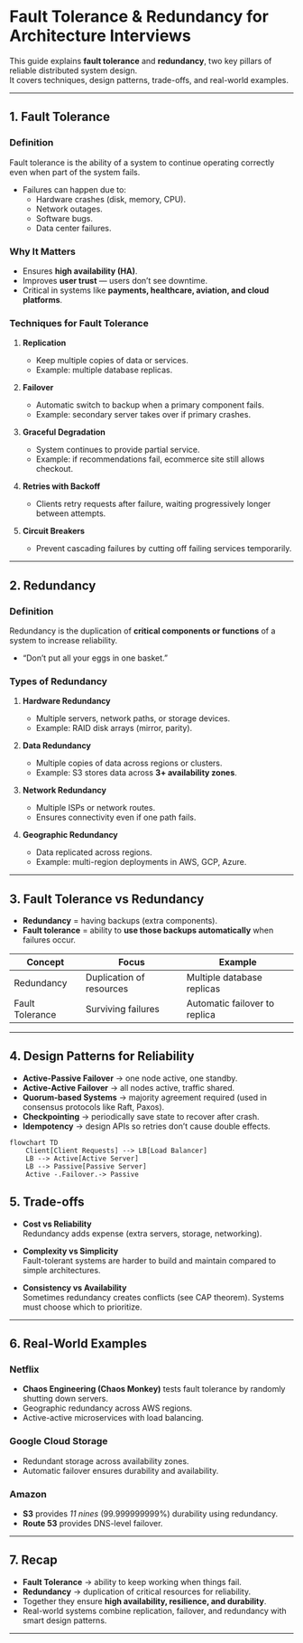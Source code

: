 # Fault Tolerance & Redundancy for Architecture Interviews

This guide explains **fault tolerance** and **redundancy**, two key pillars of reliable distributed system design.  
It covers techniques, design patterns, trade-offs, and real-world examples.

---

## 1. Fault Tolerance

### Definition
Fault tolerance is the ability of a system to continue operating correctly even when part of the system fails.  

- Failures can happen due to:  
  - Hardware crashes (disk, memory, CPU).  
  - Network outages.  
  - Software bugs.  
  - Data center failures.  

### Why It Matters
- Ensures **high availability (HA)**.  
- Improves **user trust** — users don’t see downtime.  
- Critical in systems like **payments, healthcare, aviation, and cloud platforms**.  

### Techniques for Fault Tolerance
1. **Replication**  
   - Keep multiple copies of data or services.  
   - Example: multiple database replicas.  

2. **Failover**  
   - Automatic switch to backup when a primary component fails.  
   - Example: secondary server takes over if primary crashes.  

3. **Graceful Degradation**  
   - System continues to provide partial service.  
   - Example: if recommendations fail, ecommerce site still allows checkout.  

4. **Retries with Backoff**  
   - Clients retry requests after failure, waiting progressively longer between attempts.  

5. **Circuit Breakers**  
   - Prevent cascading failures by cutting off failing services temporarily.  

---

## 2. Redundancy

### Definition
Redundancy is the duplication of **critical components or functions** of a system to increase reliability.  

- “Don’t put all your eggs in one basket.”  

### Types of Redundancy
1. **Hardware Redundancy**  
   - Multiple servers, network paths, or storage devices.  
   - Example: RAID disk arrays (mirror, parity).  

2. **Data Redundancy**  
   - Multiple copies of data across regions or clusters.  
   - Example: S3 stores data across **3+ availability zones**.  

3. **Network Redundancy**  
   - Multiple ISPs or network routes.  
   - Ensures connectivity even if one path fails.  

4. **Geographic Redundancy**  
   - Data replicated across regions.  
   - Example: multi-region deployments in AWS, GCP, Azure.  

---

## 3. Fault Tolerance vs Redundancy

- **Redundancy** = having backups (extra components).  
- **Fault tolerance** = ability to **use those backups automatically** when failures occur.  

| Concept         | Focus                     | Example                     |
|-----------------|---------------------------|-----------------------------|
| Redundancy      | Duplication of resources  | Multiple database replicas  |
| Fault Tolerance | Surviving failures        | Automatic failover to replica |

---

## 4. Design Patterns for Reliability

- **Active-Passive Failover** → one node active, one standby.  
- **Active-Active Failover** → all nodes active, traffic shared.  
- **Quorum-based Systems** → majority agreement required (used in consensus protocols like Raft, Paxos).  
- **Checkpointing** → periodically save state to recover after crash.  
- **Idempotency** → design APIs so retries don’t cause double effects.  

```mermaid
flowchart TD
    Client[Client Requests] --> LB[Load Balancer]
    LB --> Active[Active Server]
    LB --> Passive[Passive Server]
    Active -.Failover.-> Passive
```

## 5. Trade-offs

- **Cost vs Reliability**  
  Redundancy adds expense (extra servers, storage, networking).  

- **Complexity vs Simplicity**  
  Fault-tolerant systems are harder to build and maintain compared to simple architectures.  

- **Consistency vs Availability**  
  Sometimes redundancy creates conflicts (see CAP theorem). Systems must choose which to prioritize.  

---

## 6. Real-World Examples

### Netflix
- **Chaos Engineering (Chaos Monkey)** tests fault tolerance by randomly shutting down servers.  
- Geographic redundancy across AWS regions.  
- Active-active microservices with load balancing.  

### Google Cloud Storage
- Redundant storage across availability zones.  
- Automatic failover ensures durability and availability.  

### Amazon
- **S3** provides *11 nines* (99.999999999%) durability using redundancy.  
- **Route 53** provides DNS-level failover.  

---

## 7. Recap

- **Fault Tolerance** → ability to keep working when things fail.  
- **Redundancy** → duplication of critical resources for reliability.  
- Together they ensure **high availability, resilience, and durability**.  
- Real-world systems combine replication, failover, and redundancy with smart design patterns.  

---
